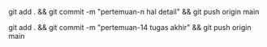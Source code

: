 git add . && git commit -m "pertemuan-n hal detail" && git push origin main

git add . && git commit -m "pertemuan-14 tugas akhir" && git push origin main